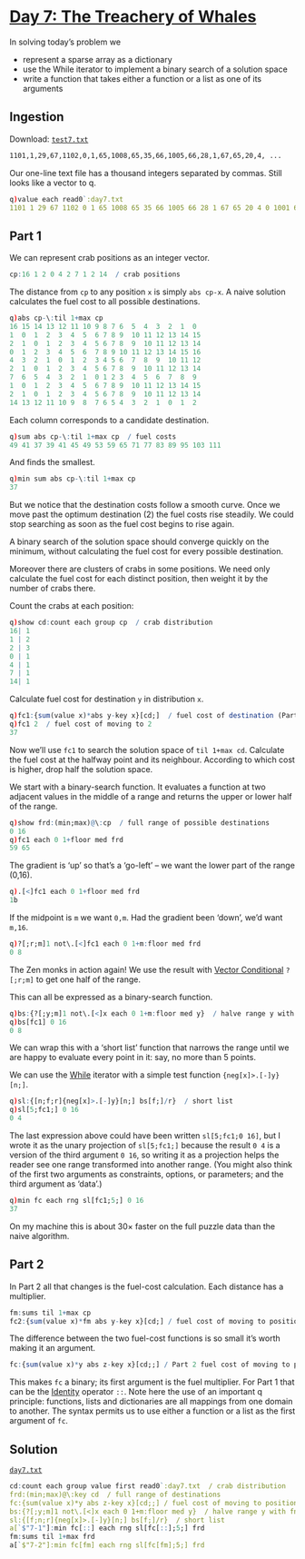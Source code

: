 # [Day 7: The Treachery of Whales](https://adventofcode.com/2021/day/7)

In solving today’s problem we

* represent a sparse array as a dictionary
* use the While iterator to implement a binary search of a solution space
* write a function that takes either a function or a list as one of its arguments

## Ingestion

Download: 
[`test7.txt`](./test/test7.txt)

```txt
1101,1,29,67,1102,0,1,65,1008,65,35,66,1005,66,28,1,67,65,20,4, ...
```
Our one-line text file has a thousand integers separated by commas. 
Still looks like a vector to q.
```q
q)value each read0`:day7.txt
1101 1 29 67 1102 0 1 65 1008 65 35 66 1005 66 28 1 67 65 20 4 0 1001 65 1 65..
```

## Part 1

We can represent crab positions as an integer vector.
```q
cp:16 1 2 0 4 2 7 1 2 14  / crab positions
```
The distance from `cp` to any position `x` is simply `abs cp-x`.
A naive solution calculates the fuel cost to all possible destinations.
```q
q)abs cp-\:til 1+max cp
16 15 14 13 12 11 10 9 8 7 6  5  4  3  2  1  0
1  0  1  2  3  4  5  6 7 8 9  10 11 12 13 14 15
2  1  0  1  2  3  4  5 6 7 8  9  10 11 12 13 14
0  1  2  3  4  5  6  7 8 9 10 11 12 13 14 15 16
4  3  2  1  0  1  2  3 4 5 6  7  8  9  10 11 12
2  1  0  1  2  3  4  5 6 7 8  9  10 11 12 13 14
7  6  5  4  3  2  1  0 1 2 3  4  5  6  7  8  9
1  0  1  2  3  4  5  6 7 8 9  10 11 12 13 14 15
2  1  0  1  2  3  4  5 6 7 8  9  10 11 12 13 14
14 13 12 11 10 9  8  7 6 5 4  3  2  1  0  1  2
```
Each column corresponds to a candidate destination.
```q
q)sum abs cp-\:til 1+max cp  / fuel costs
49 41 37 39 41 45 49 53 59 65 71 77 83 89 95 103 111
```
And finds the smallest.
```q
q)min sum abs cp-\:til 1+max cp
37
```
But we notice that the destination costs follow a smooth curve. 
Once we move past the optimum destination (2) the fuel costs rise steadily.
We could stop searching as soon as the fuel cost begins to rise again. 

A binary search of the solution space should converge quickly on the minimum, without calculating the fuel cost for every possible destination.

Moreover there are clusters of crabs in some positions.
We need only calculate the fuel cost for each distinct position, then weight it by the number of crabs there. 

Count the crabs at each position:
```q
q)show cd:count each group cp  / crab distribution
16| 1
1 | 2
2 | 3
0 | 1
4 | 1
7 | 1
14| 1
```
Calculate fuel cost for destination `y` in distribution `x`.
```q
q)fc1:{sum(value x)*abs y-key x}[cd;]  / fuel cost of destination (Part 1)
q)fc1 2  / fuel cost of moving to 2
37
```
Now we’ll use `fc1` to search the solution space of `til 1+max cd`.
Calculate the fuel cost at the halfway point and its neighbour. 
According to which cost is higher, drop half the solution space.

We start with a binary-search function. 
It evaluates a function at two adjacent values in the middle of a range and returns the upper or lower half of the range.
```q
q)show frd:(min;max)@\:cp  / full range of possible destinations
0 16
q)fc1 each 0 1+floor med frd
59 65
```
The gradient is ‘up’ so that’s a ‘go-left’ – we want the lower part of the range (0,16).
```q
q).[<]fc1 each 0 1+floor med frd
1b
```
If the midpoint is `m` we want `0,m`. Had the gradient been ‘down’, we’d want `m,16`.
```q
q)?[;r;m]1 not\.[<]fc1 each 0 1+m:floor med frd
0 8
```
The Zen monks in action again!
We use the result with [Vector Conditional](https://code.kx.com/q/ref/vector-conditional/) `?[;r;m]` to get one half of the range.

This can all be expressed as a binary-search function.
```q
q)bs:{?[;y;m]1 not\.[<]x each 0 1+m:floor med y}  / halve range y with fn x
q)bs[fc1] 0 16
0 8
```
We can wrap this with a ‘short list’ function that narrows the range until we are happy to evaluate every point in it: say, no more than 5 points.

We can use the [While](https://code.kx.com/q/ref/accumulators/#while) iterator with a simple test function `{neg[x]>.[-]y}[n;]`.
```q
q)sl:{[n;f;r]{neg[x]>.[-]y}[n;] bs[f;]/r}  / short list
q)sl[5;fc1;] 0 16
0 4
```
The last expression above could have been written `sl[5;fc1;0 16]`, but I wrote it as the unary projection of `sl[5;fc1;]` because the result `0 4` is a version of the third argument `0 16`, so writing it as a projection helps the reader see one range transformed into another range. (You might also think of the first two arguments as constraints, options, or parameters; and the third argument as ‘data’.) 
```q
q)min fc each rng sl[fc1;5;] 0 16
37
```
On my machine this is about 30× faster on the full puzzle data than the naive algorithm.


## Part 2

In Part 2 all that changes is the fuel-cost calculation.
Each distance has a multiplier.
```q
fm:sums til 1+max cp
fc2:{sum(value x)*fm abs y-key x}[cd;] / fuel cost of moving to position y
```
The difference between the two fuel-cost functions is so small it’s worth making it an argument.
```q
fc:{sum(value x)*y abs z-key x}[cd;;] / Part 2 fuel cost of moving to position z
```
This makes `fc` a binary; its first argument is the fuel multiplier. For Part 1 that can be the [Identity](https://code.kx.com/q/ref/identity/) operator `::`. 
Note here the use of an important q principle: functions, lists and dictionaries are all mappings from one domain to another. The syntax permits us to use either a function or a list as the first argument of `fc`.

## Solution

[`day7.txt`](./data/day7.txt)

```q
cd:count each group value first read0`:day7.txt  / crab distribution
frd:(min;max)@\:key cd  / full range of destinations
fc:{sum(value x)*y abs z-key x}[cd;;] / fuel cost of moving to position z
bs:{?[;y;m]1 not\.[<]x each 0 1+m:floor med y}  / halve range y with fn x
sl:{[f;n;r]{neg[x]>.[-]y}[n;] bs[f;]/r}  / short list
a[`$"7-1"]:min fc[::] each rng sl[fc[::];5;] frd
fm:sums til 1+max frd
a[`$"7-2"]:min fc[fm] each rng sl[fc[fm];5;] frd
```
